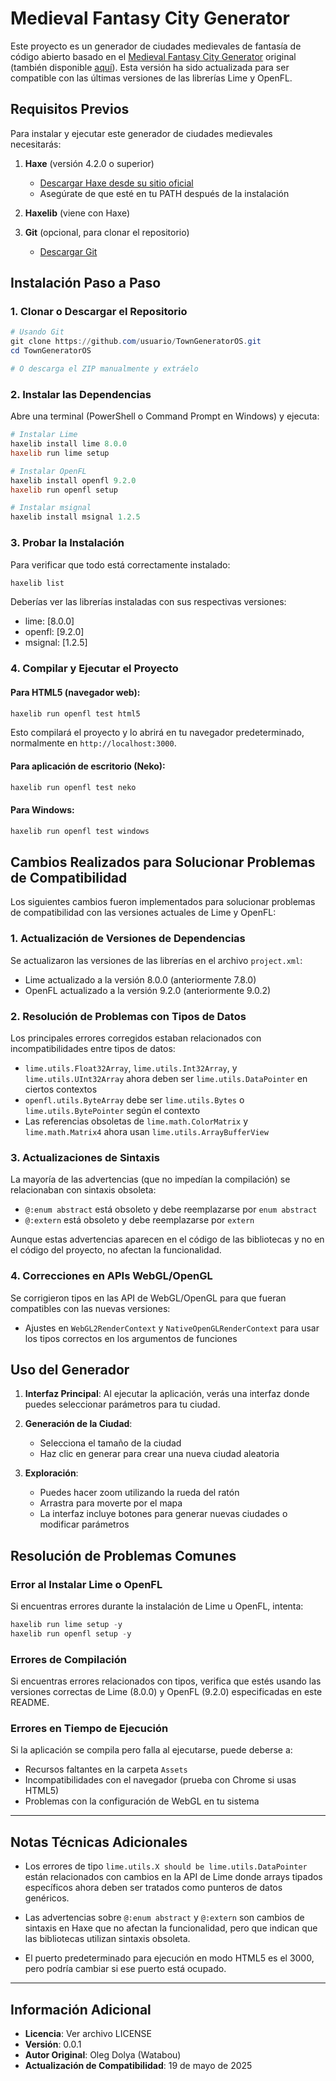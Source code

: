 # Medieval Fantasy City Generator

Este proyecto es un generador de ciudades medievales de fantasía de código abierto basado en el [Medieval Fantasy City Generator](https://watabou.itch.io/medieval-fantasy-city-generator/) original (también disponible [aquí](http://fantasycities.watabou.ru/?size=15&seed=682063530)). Esta versión ha sido actualizada para ser compatible con las últimas versiones de las librerías Lime y OpenFL.

## Requisitos Previos

Para instalar y ejecutar este generador de ciudades medievales necesitarás:

1. **Haxe** (versión 4.2.0 o superior)
   - [Descargar Haxe desde su sitio oficial](https://haxe.org/download/)
   - Asegúrate de que esté en tu PATH después de la instalación

2. **Haxelib** (viene con Haxe)

3. **Git** (opcional, para clonar el repositorio)
   - [Descargar Git](https://git-scm.com/downloads)

## Instalación Paso a Paso

### 1. Clonar o Descargar el Repositorio

```powershell
# Usando Git
git clone https://github.com/usuario/TownGeneratorOS.git
cd TownGeneratorOS

# O descarga el ZIP manualmente y extráelo
```

### 2. Instalar las Dependencias

Abre una terminal (PowerShell o Command Prompt en Windows) y ejecuta:

```powershell
# Instalar Lime
haxelib install lime 8.0.0
haxelib run lime setup

# Instalar OpenFL
haxelib install openfl 9.2.0
haxelib run openfl setup

# Instalar msignal
haxelib install msignal 1.2.5
```

### 3. Probar la Instalación

Para verificar que todo está correctamente instalado:

```powershell
haxelib list
```

Deberías ver las librerías instaladas con sus respectivas versiones:
- lime: [8.0.0]
- openfl: [9.2.0]
- msignal: [1.2.5]

### 4. Compilar y Ejecutar el Proyecto

#### Para HTML5 (navegador web):

```powershell
haxelib run openfl test html5
```

Esto compilará el proyecto y lo abrirá en tu navegador predeterminado, normalmente en `http://localhost:3000`.

#### Para aplicación de escritorio (Neko):

```powershell
haxelib run openfl test neko
```

#### Para Windows:

```powershell
haxelib run openfl test windows
```

## Cambios Realizados para Solucionar Problemas de Compatibilidad

Los siguientes cambios fueron implementados para solucionar problemas de compatibilidad con las versiones actuales de Lime y OpenFL:

### 1. Actualización de Versiones de Dependencias

Se actualizaron las versiones de las librerías en el archivo `project.xml`:
- Lime actualizado a la versión 8.0.0 (anteriormente 7.8.0)
- OpenFL actualizado a la versión 9.2.0 (anteriormente 9.0.2)

### 2. Resolución de Problemas con Tipos de Datos

Los principales errores corregidos estaban relacionados con incompatibilidades entre tipos de datos:
- `lime.utils.Float32Array`, `lime.utils.Int32Array`, y `lime.utils.UInt32Array` ahora deben ser `lime.utils.DataPointer` en ciertos contextos
- `openfl.utils.ByteArray` debe ser `lime.utils.Bytes` o `lime.utils.BytePointer` según el contexto
- Las referencias obsoletas de `lime.math.ColorMatrix` y `lime.math.Matrix4` ahora usan `lime.utils.ArrayBufferView`

### 3. Actualizaciones de Sintaxis

La mayoría de las advertencias (que no impedían la compilación) se relacionaban con sintaxis obsoleta:
- `@:enum abstract` está obsoleto y debe reemplazarse por `enum abstract`
- `@:extern` está obsoleto y debe reemplazarse por `extern`

Aunque estas advertencias aparecen en el código de las bibliotecas y no en el código del proyecto, no afectan la funcionalidad.

### 4. Correcciones en APIs WebGL/OpenGL

Se corrigieron tipos en las API de WebGL/OpenGL para que fueran compatibles con las nuevas versiones:
- Ajustes en `WebGL2RenderContext` y `NativeOpenGLRenderContext` para usar los tipos correctos en los argumentos de funciones

## Uso del Generador

1. **Interfaz Principal**: Al ejecutar la aplicación, verás una interfaz donde puedes seleccionar parámetros para tu ciudad.

2. **Generación de la Ciudad**: 
   - Selecciona el tamaño de la ciudad
   - Haz clic en generar para crear una nueva ciudad aleatoria

3. **Exploración**:
   - Puedes hacer zoom utilizando la rueda del ratón
   - Arrastra para moverte por el mapa
   - La interfaz incluye botones para generar nuevas ciudades o modificar parámetros

## Resolución de Problemas Comunes

### Error al Instalar Lime o OpenFL

Si encuentras errores durante la instalación de Lime u OpenFL, intenta:

```powershell
haxelib run lime setup -y
haxelib run openfl setup -y
```

### Errores de Compilación

Si encuentras errores relacionados con tipos, verifica que estés usando las versiones correctas de Lime (8.0.0) y OpenFL (9.2.0) especificadas en este README.

### Errores en Tiempo de Ejecución

Si la aplicación se compila pero falla al ejecutarse, puede deberse a:
- Recursos faltantes en la carpeta `Assets`
- Incompatibilidades con el navegador (prueba con Chrome si usas HTML5)
- Problemas con la configuración de WebGL en tu sistema

---

## Notas Técnicas Adicionales

- Los errores de tipo `lime.utils.X should be lime.utils.DataPointer` están relacionados con cambios en la API de Lime donde arrays tipados específicos ahora deben ser tratados como punteros de datos genéricos.

- Las advertencias sobre `@:enum abstract` y `@:extern` son cambios de sintaxis en Haxe que no afectan la funcionalidad, pero que indican que las bibliotecas utilizan sintaxis obsoleta.

- El puerto predeterminado para ejecución en modo HTML5 es el 3000, pero podría cambiar si ese puerto está ocupado.

---

## Información Adicional

- **Licencia**: Ver archivo LICENSE
- **Versión**: 0.0.1
- **Autor Original**: Oleg Dolya (Watabou)
- **Actualización de Compatibilidad**: 19 de mayo de 2025
